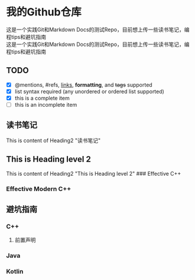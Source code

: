 # 我的Github仓库
这是一个实践Git和Markdown Docs的测试Repo，目前想上传一些读书笔记，编程tips和避坑指南</br>
这是一个实践Git和Markdown Docs的测试Repo，目前想上传一些读书笔记，编程tips和避坑指南

## TODO

- [x] @mentions, #refs, [links](), **formatting**, and <del>tags</del> supported
- [x] list syntax required (any unordered or ordered list supported)
- [x] this is a complete item
- [ ] this is an incomplete item

## 读书笔记
This is content of Heading2 "读书笔记"
<H2> This is Heading level 2 </H2>
This is content of Heading2 "This is Heading level 2"
### Effective C++

### Effective Modern C++

## 避坑指南

### C++
1. 前置声明

### Java
### Kotlin
####

